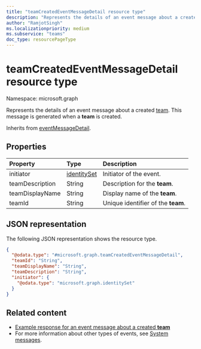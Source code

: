 ```yaml
---
title: "teamCreatedEventMessageDetail resource type"
description: "Represents the details of an event message about a created team."
author: "RamjotSingh"
ms.localizationpriority: medium
ms.subservice: "teams"
doc_type: resourcePageType
---
```


# teamCreatedEventMessageDetail resource type

Namespace: microsoft.graph

Represents the details of an event message about a created [team](../resources/team.md).
This message is generated when a **team** is created.


Inherits from [eventMessageDetail](../resources/eventmessagedetail.md).

## Properties
|Property|Type|Description|
|:---|:---|:---|
|initiator|[identitySet](../resources/identityset.md)|Initiator of the event.|
|teamDescription|String|Description for the **team**.|
|teamDisplayName|String|Display name of the **team**.|
|teamId|String|Unique identifier of the **team**.|

## JSON representation
The following JSON representation shows the resource type.
<!-- {
  "blockType": "resource",
  "@odata.type": "microsoft.graph.teamCreatedEventMessageDetail",
  "baseType": "microsoft.graph.eventMessageDetail"
}
-->
``` json
{
  "@odata.type": "#microsoft.graph.teamCreatedEventMessageDetail",
  "teamId": "String",
  "teamDisplayName": "String",
  "teamDescription": "String",
  "initiator": {
    "@odata.type": "microsoft.graph.identitySet"
  }
}
```


## Related content
- [Example response for an event message about a created **team**](/graph/system-messages/#team-created)
- For more information about other types of events, see [System messages](/graph/system-messages).

